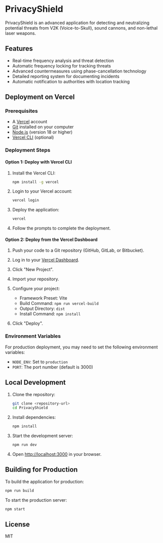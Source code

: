 # PrivacyShield

PrivacyShield is an advanced application for detecting and neutralizing potential threats from V2K (Voice-to-Skull), sound cannons, and non-lethal laser weapons.

## Features

- Real-time frequency analysis and threat detection
- Automatic frequency locking for tracking threats
- Advanced countermeasures using phase-cancellation technology
- Detailed reporting system for documenting incidents
- Automatic notification to authorities with location tracking

## Deployment on Vercel

### Prerequisites

- A [Vercel](https://vercel.com) account
- [Git](https://git-scm.com/) installed on your computer
- [Node.js](https://nodejs.org/) (version 18 or higher)
- [Vercel CLI](https://vercel.com/docs/cli) (optional)

### Deployment Steps

#### Option 1: Deploy with Vercel CLI

1. Install the Vercel CLI:
   ```bash
   npm install -g vercel
   ```

2. Login to your Vercel account:
   ```bash
   vercel login
   ```

3. Deploy the application:
   ```bash
   vercel
   ```

4. Follow the prompts to complete the deployment.

#### Option 2: Deploy from the Vercel Dashboard

1. Push your code to a Git repository (GitHub, GitLab, or Bitbucket).

2. Log in to your [Vercel Dashboard](https://vercel.com/dashboard).

3. Click "New Project".

4. Import your repository.

5. Configure your project:
   - Framework Preset: Vite
   - Build Command: `npm run vercel-build`
   - Output Directory: `dist`
   - Install Command: `npm install`

6. Click "Deploy".

### Environment Variables

For production deployment, you may need to set the following environment variables:

- `NODE_ENV`: Set to `production`
- `PORT`: The port number (default is 3000)

## Local Development

1. Clone the repository:
   ```bash
   git clone <repository-url>
   cd PrivacyShield
   ```

2. Install dependencies:
   ```bash
   npm install
   ```

3. Start the development server:
   ```bash
   npm run dev
   ```

4. Open [http://localhost:3000](http://localhost:3000) in your browser.

## Building for Production

To build the application for production:

```bash
npm run build
```

To start the production server:

```bash
npm start
```

## License

MIT